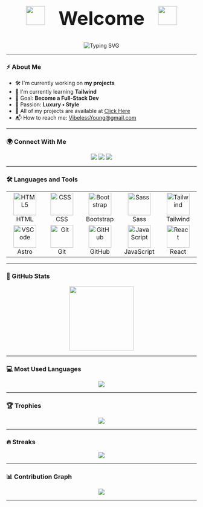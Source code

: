 <div align="center">
  <h1 style="font-size:50px;">
    <img src="https://user-images.githubusercontent.com/74038190/213844263-a8897a51-32f4-4b3b-b5c2-e1528b89f6f3.png" width="50px" /> &nbsp; Welcome &nbsp; <img src="https://user-images.githubusercontent.com/74038190/213844263-a8897a51-32f4-4b3b-b5c2-e1528b89f6f3.png" width="50px" />
  </h1>
</div>

<p align="center">
    <img
      src="https://readme-typing-svg.demolab.com?font=Fira+Code&size=28&duration=2000&pause=900&color=3DDCFF&center=true&vCenter=true&width=600&lines=keep+on+going;never+give+up;if+you+don't+want;if+you+don't+win;it+doesn't+matter."
      alt="Typing SVG"
    />
</p>

---

### ⚡ About Me

- 🛠️ I'm currently working on **my projects**
- 🌱 I'm currently learning **Tailwind**
- 🎯 Goal: **Become a Full-Stack Dev**  
- 💎 Passion: **Luxury • Style**
- 📁 All of my projects are available at <a href="https://github.com/VibelessYoung?tab=repositories">Click Here</a>
- 📬 How to reach me: <a href="mailto:VibelessYoung@gmail.com">VibelessYoung@gmail.com</a>

---

### 🌍 Connect With Me
<p align="center">
  <a href="https://instagram.com/vibeless.young"><img src="https://img.shields.io/badge/Instagram-%23E1306C.svg?&style=for-the-badge&logo=instagram&logoColor=white"/></a>
  <a href="mailto:vibelessyoung@gmail.com"><img src="https://img.shields.io/badge/Gmail-D14836?&style=for-the-badge&logo=gmail&logoColor=white"/></a>
  <a href="https://t.me/vibelessyoung"><img src="https://img.shields.io/badge/Telegram-0088CC?&style=for-the-badge&logo=telegram&logoColor=white"/></a>
</p>

---

### 🛠️ Languages and Tools

<table align="center">
  <tr>
    <td align="center" width="96">
      <img src="https://cdn.jsdelivr.net/gh/devicons/devicon/icons/html5/html5-original.svg" width="60" height="60" alt="HTML5" /><br>HTML
    </td>
    <td align="center" width="96">
      <img src="https://cdn.jsdelivr.net/gh/devicons/devicon/icons/css3/css3-original.svg" width="60" height="60" alt="CSS" /><br>CSS
    </td>
    <td align="center" width="96">
      <img src="https://cdn.jsdelivr.net/gh/devicons/devicon/icons/bootstrap/bootstrap-original.svg" width="60" height="60" alt="Bootstrap" /><br>Bootstrap
    </td>
    <td align="center" width="96">
      <img src="https://techstack-generator.vercel.app/sass-icon.svg" width="60" height="60" alt="Sass" /><br>Sass
    </td>
    <td align="center" width="96">
      <img src="https://cdn.simpleicons.org/tailwindcss/06B6D4" width="60" height="60" alt="Tailwind" /><br>Tailwind
    </td>
  </tr>
  <tr>
    <td align="center" width="96">
      <img src="https://cdn.jsdelivr.net/gh/devicons/devicon/icons/astro/astro-original.svg" width="60" height="60" alt="VSCode" /><br>Astro
    </td>
    <td align="center" width="96">
      <img src="https://cdn.jsdelivr.net/gh/devicons/devicon/icons/git/git-original.svg" width="60" height="60" alt="Git" /><br>Git
    </td>
    <td align="center" width="96">
      <img src="https://techstack-generator.vercel.app/github-icon.svg" width="60" height="60" alt="GitHub" /><br>GitHub
    </td>
    <td align="center" width="96">
      <img src="https://techstack-generator.vercel.app/js-icon.svg" width="60" height="60" alt="JavaScript" /><br>JavaScript
    </td>
    <td align="center" width="96">
      <img src="https://techstack-generator.vercel.app/react-icon.svg" width="60" height="60" alt="React" /><br>React
    </td>
  </tr>
</table>


---

### 🚀 GitHub Stats
<p align="center">
  <img src="https://github-readme-stats.vercel.app/api?username=vibelessyoung&show_icons=true&theme=radical&hide_border=true" height="170"/>
</p>

---

### 💻 Most Used Languages
<p align="center">
  <img src="https://github-readme-stats.vercel.app/api/top-langs/?username=vibelessyoung&layout=compact&theme=radical&hide_border=true" />
</p>

---

### 🏆 Trophies
<p align="center">
  <img src="https://github-profile-trophy.vercel.app/?username=vibelessyoung&theme=radical&no-frame=true&margin-w=10" />
</p>

---

### 🔥 Streaks
<p align="center">
  <img src="https://streak-stats.demolab.com/?user=vibelessyoung&theme=radical&hide_border=true"/>
</p>

---

### 📊 Contribution Graph
<p align="center">
  <img src="https://github-readme-activity-graph.vercel.app/graph?username=vibelessyoung&theme=redical"/>
</p>

---
